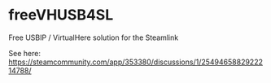 # freeVHUSB4SL
Free USBIP / VirtualHere solution for the Steamlink

See here: https://steamcommunity.com/app/353380/discussions/1/2549465882922214788/

